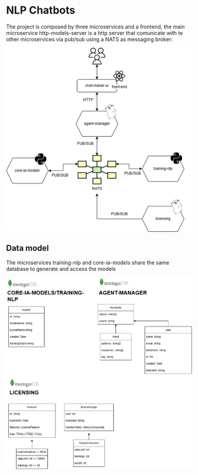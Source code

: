# NLP Chatbots
The project is composed by three microservices and a frontend, the main microservice http-models-server is a http server that comunicate with te other microservices via pub/sub using a NATS as messaging broker:

![Structure](/docs/images/NLP%20chatbots-microservices.jpg)

## Data model
The microservices training-nlp and core-ia-models share the same database to generate and access the models

![Models](/docs/images/NLP%20chatbots-Modelo%20datos.jpg)